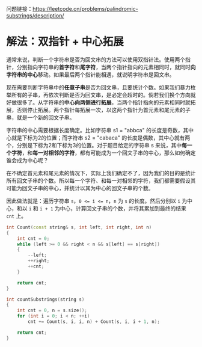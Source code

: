 问题链接：https://leetcode.cn/problems/palindromic-substrings/description/

# 解法：双指针 + 中心拓展

通常来说，判断一个字符串是否为回文串的方法可以使用双指针法。使用两个指针，分别指向字符串的**首字符**和**尾字符**，当两个指针指向的元素相同时，就同时**向字符串的中心**移动。如果最后两个指针能相遇，就说明字符串是回文串。

现在需要判断字符串中的**任意子串**是否为回文串，且要统计个数。如果我们暴力枚举所有的子串，再依次判断是否为回文串，是必定会超时的。倘若我们换个方向就好做很多了。从字符串的**中心向两侧进行拓展**，当两个指针指向的元素相同时就拓展，否则停止拓展。两个指针每拓展一次，以这两个指针为首元素和尾元素的子串，就是一个新的回文子串。

字符串的中心需要根据长度确定。比如字符串 s1 = "abbca" 的长度是奇数，其中心就是下标为2的位置；而字符串 s2 = "cabaca" 的长度是偶数，其中心就有两个，分别是下标为2和下标为3的位置。对于题目给定的字符串 s 来说，其中**每一个字符**，和**每一对相邻的字符**，都有可能成为一个回文子串的中心，那么如何确定谁会成为中心呢？

在不确定首元素和尾元素的情况下，实际上我们确定不了，因为我们的目的是统计所有回文子串的个数。所以每一个字符、和每一对相邻的字符，我们都需要假设其可能为回文子串的中心，并统计以其为中心的回文子串的个数。

因此做法就是：遍历字符串 `s`，`0 <= i <= n`，`n` 为 `s` 的长度。然后分别以 `i` 为中心，和以 `i` 和 `i + 1` 为中心，计算回文子串的个数，并将其累加到最终的结果 `cnt` 上。

```cpp
int Count(const string& s, int left, int right, int n)
{
    int cnt = 0;
    while (left >= 0 && right < n && s[left] == s[right])
    {
        --left;
        ++right;
        ++cnt;
    }

    return cnt;
}

int countSubstrings(string s)
{
    int cnt = 0, n = s.size();
    for (int i = 0; i < n; ++i)
        cnt += Count(s, i, i, n) + Count(s, i, i + 1, n);

    return cnt;
}
```
